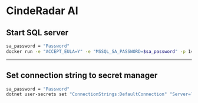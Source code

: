 # CindeRadar AI

## Start SQL server

```bash
sa_password = "Password"
docker run -e "ACCEPT_EULA=Y" -e "MSSQL_SA_PASSWORD=$sa_password" -p 1433:1433 -v sqlvolume:/var/opt/mssql -d --rm --name mssql mcr.microsoft.com/mssql/server:2022-latest
```

---

## Set connection string to secret manager

```bash
sa_password = "Password"
dotnet user-secrets set "ConnectionStrings:DefaultConnection" "Server=localhost; Database=cineradar; User Id=sa; Password=$sa_password; Trusted_Connection=true; TrustServerCertificate=true;"
```
